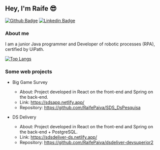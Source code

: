 ## Hey, I'm Raífe :sunglasses:

[![Github Badge](https://img.shields.io/badge/-Github-000?style=flat-square&logo=Github&logoColor=white&link=https://github.com/RaifePaiva)](https://github.com/RaifePaiva)
[![Linkedin Badge](https://img.shields.io/badge/-LinkedIn-blue?style=flat-square&logo=Linkedin&logoColor=white&link=https://www.linkedin.com/in/raifeferreira/)](https://www.linkedin.com/in/raifeferreira/)

### About me
I am a junior Java programmer and Developer of robotic processes (RPA), certified by UiPath.

[![Top Langs](https://github-readme-stats.vercel.app/api/top-langs/?username=RaifePaiva&layout=compact)](https://github.com/anuraghazra/github-readme-stats)

### Some web projects

* Big Game Survey
  * About: Project developed in React on the front-end and Spring on the back-end.
  * Link: https://sdsapp.netlify.app/
  * Repository: https://github.com/RaifePaiva/SDS_DsPesquisa
  
* DS Delivery
  * About: Project developed in React on the front-end and Spring on the back-end + PostgreSQL.
  * Link: https://sdsdeliver-ds.netlify.app/
  * Repository: https://github.com/RaifePaiva/dsdeliver-devsuperior2


<!--
**RaifePaiva/RaifePaiva** is a ✨ _special_ ✨ repository because its `README.md` (this file) appears on your GitHub profile.

Here are some ideas to get you started:

- 🔭 I’m currently working on ...
- 🌱 I’m currently learning ...
- 👯 I’m looking to collaborate on ...
- 🤔 I’m looking for help with ...
- 💬 Ask me about ...
- 📫 How to reach me: ...
- 😄 Pronouns: ...
- ⚡ Fun fact: ...
-->
